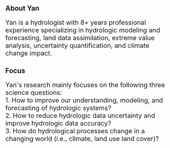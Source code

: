 ## About Yan
<!-- <img src="https://drive.google.com/uc?id=1lQFRHmFWoiUdK0OxbjH4KTczPsYY7isL" width="3159" height="495" align="center"> -->

<p style="font-size:20px">Yan is a hydrologist with 8+ years professional experience specializing in hydrologic modeling and forecasting, land data assimilation, extreme value analysis, uncertainty quantification, and climate change impact.</p> 

## Focus
<p style="font-size:20px">Yan's research mainly focuses on the following three science questions: <br />
1. How to improve our understanding, modeling, and forecasting of hydrologic systems?  <br />
2. How to reduce hydrologic data uncertainty and improve hydrologic data accuracy?  <br />
3. How do hydrological processes change in a changing world (i.e., climate, land use land cover)? </p>
